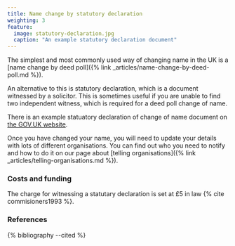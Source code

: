 ```yaml
---
title: Name change by statutory declaration
weighting: 3
feature:
  image: statutory-declaration.jpg
  caption: "An example statutory declaration document"
---
```


The simplest and most commonly used way of changing name in the UK is a [name change by deed poll]({% link _articles/name-change-by-deed-poll.md %}).

An alternative to this is statutory declaration, which is a document witnessed by a solicitor. This is sometimes useful if you are unable to find two independent witness, which is required for a deed poll change of name.

There is an example statuatory declaration of change of name document on [the GOV.UK website](https://assets.publishing.service.gov.uk/government/uploads/system/uploads/attachment_data/file/118854/19049-statutory-declaration.pdf).

Once you have changed your name, you will need to update your details with lots of different organisations. You can find out who you need to notify and how to do it on our page about [telling organisations]({% link _articles/telling-organisations.md %}).

### Costs and funding

The charge for witnessing a statutary declaration is set at £5 in law {% cite commisioners1993 %}.

### References

{% bibliography --cited %}
